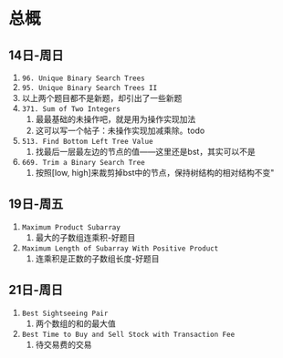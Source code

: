 # 总概## 14日-周日1. `96. Unique Binary Search Trees`2. `95. Unique Binary Search Trees II`3. 以上两个题目都不是新题，却引出了一些新题4. `371. Sum of Two Integers`    1. 最最基础的未操作吧，就是用为操作实现加法    2. 这可以写一个帖子：未操作实现加减乘除。todo5. `513. Find Bottom Left Tree Value`    1. 找最后一层最左边的节点的值——这里还是bst，其实可以不是6. `669. Trim a Binary Search Tree`    1. 按照[low, high]来裁剪掉bst中的节点，保持树结构的相对结构不变"## 19日-周五1. `Maximum Product Subarray`    1. 最大的子数组连乘积-好题目2. `Maximum Length of Subarray With Positive Product`    1. 连乘积是正数的子数组长度-好题目## 21日-周日1. `Best Sightseeing Pair`   1. 两个数组的和的最大值2. `Best Time to Buy and Sell Stock with Transaction Fee`   1. 待交易费的交易